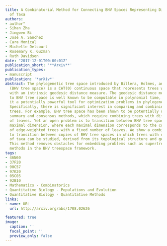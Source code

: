 ```yaml
---
title: A Combinatorial Method for Connecting BHV Spaces Representing Different Numbers
  of Taxa
authors:
- author"
- Sihan Zha
- Jingwen Bi
- José A. Sanchez
- Cara Monical
- Michelle Delcourt
- Rosemary K. Guzman
- Ruth Davidson
date: "2017-12-01T00:00:01Z"
publication_short: '**Arxiv**'
publication_types:
- manuscript
publication: '*arXiv*'
abstract: The phylogenetic tree space introduced by Billera, Holmes, and Vogtmann
  (BHV tree space) is a CAT(0) continuous space that represents trees with edge weights
  with an intrinsic geodesic distance measure. The geodesic distance measure unique
  to BHV tree space is well known to be computable in polynomial time, which makes
  it a potentially powerful tool for optimization problems in phylogenetics and phylogenomics.
  Specifically, there is significant interest in comparing and combining phylogenetic
  trees. For example, BHV tree space has been shown to be potentially useful in tree
  summary and consensus methods, which require combining trees with different number
  of leaves. Yet an open problem is to transition between BHV tree spaces of different
  maximal dimension, where each maximal dimension corresponds to the complete set
  of edge-weighted trees with a fixed number of leaves. We show a combinatorial method
  to transition between copies of BHV tree spaces in which trees with different numbers
  of taxa can be studied, derived from its topological structure and geometric properties.
  This method removes obstacles for embedding problems such as supertree and consensus
  methods in the BHV treespace framework.
tags:
- 46N60
- 37F20
- 90C57
- 97K20
- 05C05
- 92B10
- Mathematics - Combinatorics
- Quantitative Biology - Populations and Evolution
- Quantitative Biology - Quantitative Methods
links:
- name: URL
  url: http://arxiv.org/abs/1708.02626

featured: true
image:
  caption: ''
  focal_point: ''
  preview_only: false
---
```

